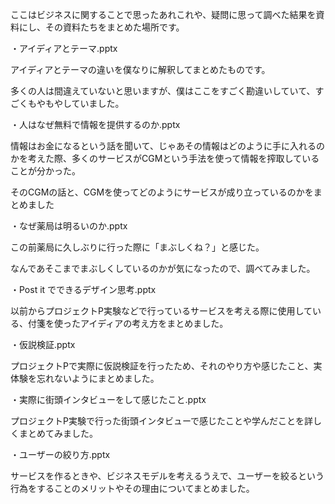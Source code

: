 ここはビジネスに関することで思ったあれこれや、疑問に思って調べた結果を資料にし、その資料たちをまとめた場所です。

・アイディアとテーマ.pptx

アイディアとテーマの違いを僕なりに解釈してまとめたものです。

多くの人は間違えていないと思いますが、僕はここをすごく勘違いしていて、すごくもやもやしていました。

・人はなぜ無料で情報を提供するのか.pptx

情報はお金になるという話を聞いて、じゃあその情報はどのように手に入れるのかを考えた際、多くのサービスがCGMという手法を使って情報を搾取していることが分かった。

そのCGMの話と、CGMを使ってどのようにサービスが成り立っているのかをまとめました

・なぜ薬局は明るいのか.pptx

この前薬局に久しぶりに行った際に「まぶしくね？」と感じた。

なんであそこまでまぶしくしているのかが気になったので、調べてみました。

・Post it でできるデザイン思考.pptx

以前からプロジェクトP実験などで行っているサービスを考える際に使用している、付箋を使ったアイディアの考え方をまとめました。

・仮説検証.pptx

プロジェクトPで実際に仮説検証を行ったため、それのやり方や感じたこと、実体験を忘れないようにまとめました。

・実際に街頭インタビューをして感じたこと.pptx

プロジェクトP実験で行った街頭インタビューで感じたことや学んだことを詳しくまとめてみました。

・ユーザーの絞り方.pptx

サービスを作るときや、ビジネスモデルを考えるうえで、ユーザーを絞るという行為をすることのメリットやその理由についてまとめました。


